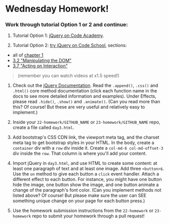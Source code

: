 # Wednesday Homework!

### Work through tutorial Option 1 or 2 and continue:

1. Tutorial Option 1: <a href="https://www.codecademy.com/tracks/jquery" target="_blank">jQuery on Code Academy</a>.

1. Tutorial Option 2: <a href="http://try.jquery.com/levels/1/challenges/1" target="_blank">try jQuery on Code School</a>, sections: 
  * all of <a href="http://try.jquery.com/levels/1/challenges/1" target="_blank">chapter 1</a>
  * <a href="http://try.jquery.com/levels/3/sections/2" target="_blank">3.2 "Manipulating the DOM"</a>
  * <a href="http://try.jquery.com/levels/3/sections/7" target="_blank">3.7 "Acting on Interaction"</a>

>(remember you can watch videos at x1.5 speed!)

1. Check out the <a href="http://api.jquery.com/" target="_blank">jQuery Documentation</a>. Read the `.append()`, `.css()` and `.html()` core method documentation (click each function name in the docs to see more detailed information and examples). Under Effects, please read `.hide()`, `.show()` and `.animate()`. (Can you read more than this? Of course! But these are very useful and relatively easy to implement.)

1. Inside your  `22-homework/GITHUB_NAME` or `23-homework/GITHUB_NAME` repo, create a file called `day3.html`.  

1. Add bootstrap's CSS CDN link, the viewport meta tag, and the charset meta tag to get bootstrap styles in your HTML. In the body, create a `container` div with a `row` div inside it.  Create a `col-md-6 col-md-offset-3` div inside the `row`. That column is where you'll add your content.

1. Import jQuery in `day3.html`, and use HTML to create some content: at least one paragraph of text and at least one image. Add three `<button>`s.  Use the `on` method to give each button a `click` event handler. Attach a different effect to each button.  For instance, you might have one button hide the image, one button show the image, and one button animate a change of the paragraph's font color. (Can you implement methods not listed above? Of course! But please make sure the user can SEE something unique change on your page for each button press.)

1. Use the homework submission instructions from the `22-homework` or `23-homework` repo to submit your homework through a pull request!

